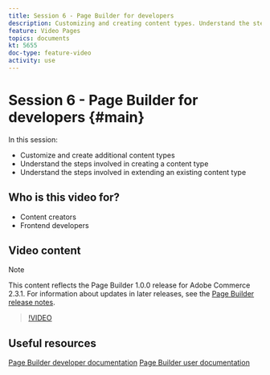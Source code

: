 ```yaml
---
title: Session 6 - Page Builder for developers
description: Customizing and creating content types. Understand the steps involved in creating a content type​. Understand the steps involved in extending an existing content type
feature: Video Pages
topics: documents
kt: 5655
doc-type: feature-video
activity: use
---
```


# Session 6 - Page Builder for developers {#main}

In this session:

- Customize and create additional content types
- Understand the steps involved in creating a content type​
- Understand the steps involved in extending an existing content type

## Who is this video for?

- Content creators
- Frontend developers

## Video content

>[!NOTE]
>
>This content reflects the Page Builder 1.0.0 release for Adobe Commerce 2.3.1. For information about updates in later releases, see the [Page Builder release notes](https://devdocs.magento.com/page-builder/docs/release-notes.html).

>[!VIDEO](https://video.tv.adobe.com/v/35714?quality=12&learn=on)

## Useful resources

[Page Builder developer documentation](https://devdocs.magento.com/page-builder/docs/index.html)
[Page Builder user documentation](https://docs.magento.com/user-guide/cms/page-builder.html)
